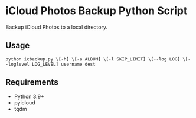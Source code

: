 # iCloud Photos Backup Python Script

Backup iCloud Photos to a local directory.

## Usage

``python icbackup.py \[-h] \[-a ALBUM] \[-l SKIP_LIMIT] \[--log LOG] \[--loglevel LOG_LEVEL] username dest``

## Requirements

* Python 3.9+
* pyicloud
* tqdm
